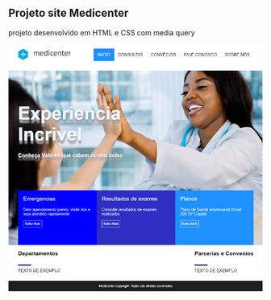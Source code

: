 ## Projeto site Medicenter

projeto desenvolvido em HTML e CSS com media query


<img src="images/MediCenter.png" alt="print">
